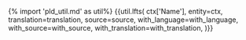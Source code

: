 {% import 'pld_util.md' as util%}
{{util.lfts(
    ctx['Name'],
    entity=ctx,
    translation=translation,
    source=source,
    with_language=with_language,
    with_source=with_source,
    with_translation=with_translation,
)}}